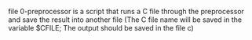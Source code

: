 file 0-preprocessor is a script that  runs a C file through the preprocessor and save the result into another file (The C file name will be saved in the variable $CFILE; The output should be saved in the file c)
